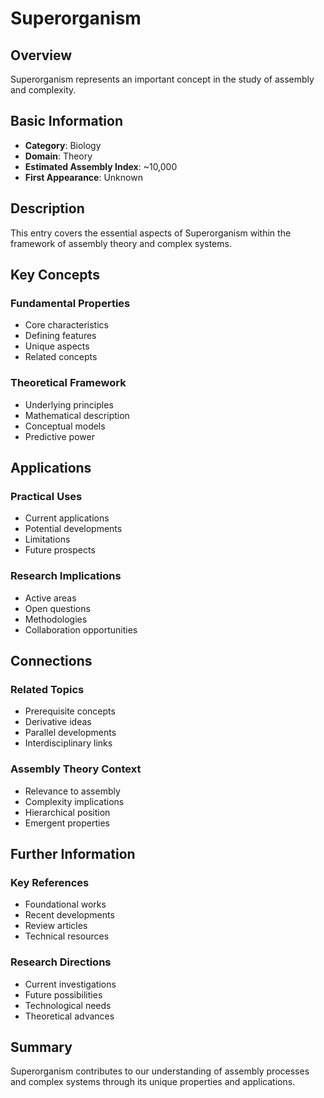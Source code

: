# Superorganism

## Overview

Superorganism represents an important concept in the study of assembly and complexity.

## Basic Information

- **Category**: Biology
- **Domain**: Theory
- **Estimated Assembly Index**: ~10,000
- **First Appearance**: Unknown

## Description

This entry covers the essential aspects of Superorganism within the framework of assembly theory and complex systems.

## Key Concepts

### Fundamental Properties
- Core characteristics
- Defining features
- Unique aspects
- Related concepts

### Theoretical Framework
- Underlying principles
- Mathematical description
- Conceptual models
- Predictive power

## Applications

### Practical Uses
- Current applications
- Potential developments
- Limitations
- Future prospects

### Research Implications
- Active areas
- Open questions
- Methodologies
- Collaboration opportunities

## Connections

### Related Topics
- Prerequisite concepts
- Derivative ideas
- Parallel developments
- Interdisciplinary links

### Assembly Theory Context
- Relevance to assembly
- Complexity implications
- Hierarchical position
- Emergent properties

## Further Information

### Key References
- Foundational works
- Recent developments
- Review articles
- Technical resources

### Research Directions
- Current investigations
- Future possibilities
- Technological needs
- Theoretical advances

## Summary

Superorganism contributes to our understanding of assembly processes and complex systems through its unique properties and applications.
